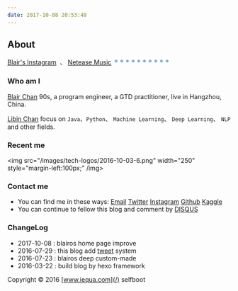 ```yaml
---
date: 2017-10-08 20:53:48
---
```


<style>
p + p {
        display: inline;
}
</style>

<!--img {
        display: block !important;
        margin-left: 100px !important;
}-->

<!--a {
        border: none;
}-->

## About

[Blair's Instagram][ins]&nbsp; 、&nbsp;[Netease Music][wangyiyun]
<img src=/images/tw/main-progress-blue-dot.gif style="box-shadow:none; margin:0;height:16px">

[ins]: https://www.instagram.com/blair101v/
[wangyiyun]: https://music.163.com/#/my/m/music/playlist?id=942623425
[finance_blockchain]: /2018/01/22/py-finance-blockchain-coin/

### Who am I

<a class="article-myself" href="/"> Blair Chan</a> 90s, a program engineer, a GTD practitioner, live in Hangzhou, China.

<a class="article-myself" href="/tweet"> Libin Chan</a> focus on `Java`、`Python`、 `Machine Learning`、 `Deep Learning`、 `NLP` and other fields.

<!--<a class="article-myself" href="/">  Libin Chan</a>-->

### Recent me

<img src="/images/tech-logos/2016-10-03-6.png" width="250"  style="margin-left:100px;" /img>

### Contact me

- You can find me in these ways: <a class="article-myEmail" href="mailto:blair.values@gmail.com">  Email</a> <!--<a class="article-myFacebook" href="https://www.facebook.com/"> Facebook</a>--> <a class="article-myTwitter" href="https://twitter.com/blair101v">  Twitter</a> <a class="article-myInstagram" href="https://www.instagram.com/blair101v/"> Instagram</a> <a class="article-myGithub" href="https://github.com/blair101"> Github</a> <a class="article-myKaggle" href="https://www.kaggle.com/blairchan"> Kaggle</a> <!--<a class="article-mySegmentfault" href="https://www.stackoverflow.com"> Stackoverflow</a>-->
- You can continue to fellow this blog and comment by [DISQUS](https://disqus.com/)

### ChangeLog

- 2017-10-08 : blairos home page improve
- 2016-07-29 : this blog add [tweet][tw] system
- 2016-07-23 : blairos deep custom-made
- 2016-03-22 : build blog by hexo framework


Copyright © 2016 [www.iequa.com](/) selfboot

[1]: /images/tech-logos/2016-10-03-6.png
[tw]: /tweet


